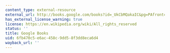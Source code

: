 ```yaml
---
content_type: external-resource
external_url: http://books.google.com/books?id=_UkCbMQakaIC&pg=PAfrontcover
has_external_license_warning: true
license: https://en.wikipedia.org/wiki/All_rights_reserved
status: ''
title: Google Books
uid: 6fb470c5-e6ac-458c-9dd5-8f3dd8eca6d4
wayback_url: ''
---
```

